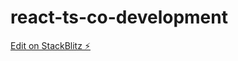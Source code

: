 # react-ts-co-development

[Edit on StackBlitz ⚡️](https://stackblitz.com/edit/react-ts-co-development)